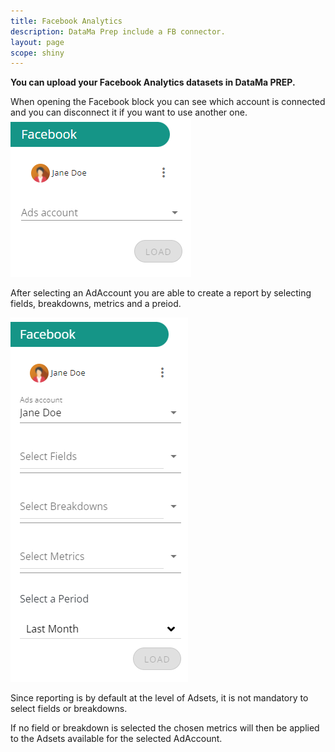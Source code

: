 ```yaml
---
title: Facebook Analytics
description: DataMa Prep include a FB connector.
layout: page
scope: shiny
---
```


**You can upload your Facebook Analytics datasets in DataMa PREP.**


When opening the Facebook block you can see which account is connected and you can disconnect it if you want to use another one.
![FB1](images/FB1.png)

After selecting an AdAccount you are able to create a report by selecting fields, breakdowns, metrics and a preiod.

![FB2](images/FB2.png)

Since reporting is by default at the level of Adsets, it is not mandatory to select fields or breakdowns.

If no field or breakdown is selected the chosen metrics will then be applied to the Adsets available for the selected AdAccount.